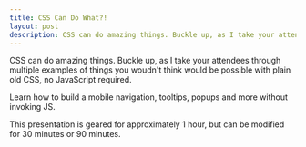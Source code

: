 ```yaml
---
title: CSS Can Do What?!
layout: post
description: CSS can do amazing things. Buckle up, as I take your attendees through multiple examples of things you woudn't think would be possible with plain old CSS, no JavaScript required. 
---
```


CSS can do amazing things. Buckle up, as I take your attendees through multiple examples of things you woudn't think would be possible with plain old CSS, no JavaScript required. 

Learn how to build a mobile navigation, tooltips, popups and more without invoking JS.

This presentation is geared for approximately 1 hour, but can be modified for 30 minutes or 90 minutes.